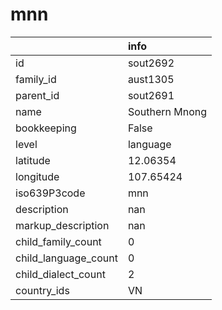 # mnn
|                      | info           |
|:---------------------|:---------------|
| id                   | sout2692       |
| family_id            | aust1305       |
| parent_id            | sout2691       |
| name                 | Southern Mnong |
| bookkeeping          | False          |
| level                | language       |
| latitude             | 12.06354       |
| longitude            | 107.65424      |
| iso639P3code         | mnn            |
| description          | nan            |
| markup_description   | nan            |
| child_family_count   | 0              |
| child_language_count | 0              |
| child_dialect_count  | 2              |
| country_ids          | VN             |